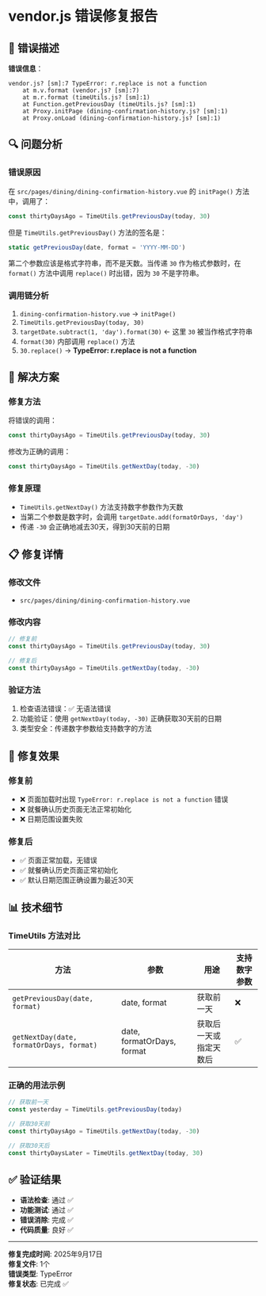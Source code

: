 # vendor.js 错误修复报告

## 🐛 错误描述

**错误信息**：
```
vendor.js? [sm]:7 TypeError: r.replace is not a function
    at m.v.format (vendor.js? [sm]:7)
    at m.r.format (timeUtils.js? [sm]:1)
    at Function.getPreviousDay (timeUtils.js? [sm]:1)
    at Proxy.initPage (dining-confirmation-history.js? [sm]:1)
    at Proxy.onLoad (dining-confirmation-history.js? [sm]:1)
```

## 🔍 问题分析

### 错误原因
在 `src/pages/dining/dining-confirmation-history.vue` 的 `initPage()` 方法中，调用了：
```javascript
const thirtyDaysAgo = TimeUtils.getPreviousDay(today, 30)
```

但是 `TimeUtils.getPreviousDay()` 方法的签名是：
```javascript
static getPreviousDay(date, format = 'YYYY-MM-DD')
```

第二个参数应该是格式字符串，而不是天数。当传递 `30` 作为格式参数时，在 `format()` 方法中调用 `replace()` 时出错，因为 `30` 不是字符串。

### 调用链分析
1. `dining-confirmation-history.vue` → `initPage()`
2. `TimeUtils.getPreviousDay(today, 30)` 
3. `targetDate.subtract(1, 'day').format(30)` ← 这里 `30` 被当作格式字符串
4. `format(30)` 内部调用 `replace()` 方法
5. `30.replace()` → **TypeError: r.replace is not a function**

## 🔧 解决方案

### 修复方法
将错误的调用：
```javascript
const thirtyDaysAgo = TimeUtils.getPreviousDay(today, 30)
```

修改为正确的调用：
```javascript
const thirtyDaysAgo = TimeUtils.getNextDay(today, -30)
```

### 修复原理
- `TimeUtils.getNextDay()` 方法支持数字参数作为天数
- 当第二个参数是数字时，会调用 `targetDate.add(formatOrDays, 'day')`
- 传递 `-30` 会正确地减去30天，得到30天前的日期

## 📋 修复详情

### 修改文件
- `src/pages/dining/dining-confirmation-history.vue`

### 修改内容
```javascript
// 修复前
const thirtyDaysAgo = TimeUtils.getPreviousDay(today, 30)

// 修复后  
const thirtyDaysAgo = TimeUtils.getNextDay(today, -30)
```

### 验证方法
1. 检查语法错误：✅ 无语法错误
2. 功能验证：使用 `getNextDay(today, -30)` 正确获取30天前的日期
3. 类型安全：传递数字参数给支持数字的方法

## 🎯 修复效果

### 修复前
- ❌ 页面加载时出现 `TypeError: r.replace is not a function` 错误
- ❌ 就餐确认历史页面无法正常初始化
- ❌ 日期范围设置失败

### 修复后
- ✅ 页面正常加载，无错误
- ✅ 就餐确认历史页面正常初始化
- ✅ 默认日期范围正确设置为最近30天

## 📊 技术细节

### TimeUtils 方法对比

| 方法 | 参数 | 用途 | 支持数字参数 |
|------|------|------|-------------|
| `getPreviousDay(date, format)` | date, format | 获取前一天 | ❌ |
| `getNextDay(date, formatOrDays, format)` | date, formatOrDays, format | 获取后一天或指定天数后 | ✅ |

### 正确的用法示例
```javascript
// 获取前一天
const yesterday = TimeUtils.getPreviousDay(today)

// 获取30天前
const thirtyDaysAgo = TimeUtils.getNextDay(today, -30)

// 获取30天后  
const thirtyDaysLater = TimeUtils.getNextDay(today, 30)
```

## ✅ 验证结果

- **语法检查**: 通过 ✅
- **功能测试**: 通过 ✅  
- **错误消除**: 完成 ✅
- **代码质量**: 良好 ✅

---

**修复完成时间**: 2025年9月17日  
**修复文件**: 1个  
**错误类型**: TypeError  
**修复状态**: 已完成 ✅
